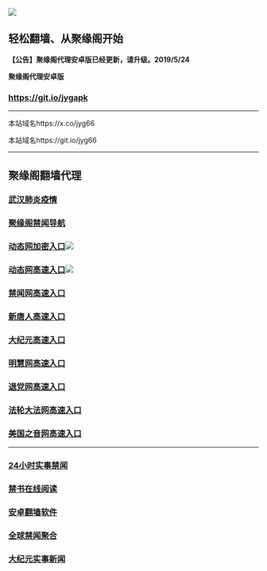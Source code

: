 ![](https://raw.githubusercontent.com/hao369/a/master/j.jpg)



## 轻松翻墙、从聚缘阁开始



**【公告】聚缘阁代理安卓版已经更新，请升级。2019/5/24**

 
**聚缘阁代理安卓版**
### https://git.io/jygapk  

***

本站域名https://x.co/jyg66 

本站域名https://git.io/jyg66



***






## 聚缘阁翻墙代理 

### [武汉肺炎疫情](http://w1.abc.26268888.com)

### [聚缘阁禁闻导航](http://cheshi.15bg172.am/dh)

### [动态网加密入口](http://cheshi.15bg172.am/65/jyg/2587)![](https://raw.githubusercontent.com/hao369/a/master/jygdl.gif)

### [动态网高速入口](http://cheshi.15bg172.am/6)![](https://raw.githubusercontent.com/hao369/a/master/jygdl.gif)

### [禁闻网高速入口](https://lvfoxy9qf0.execute-api.ap-northeast-1.amazonaws.com/va)

### [新唐人高速入口](http://cheshi.15bg172.am/6)

### [大纪元高速入口](http://cheshi.15bg172.am/6)

### [明慧网高速入口](http://cheshi.15bg172.am/6)

### [退党网高速入口](http://cheshi.15bg172.am/6)

### [法轮大法网高速入口](http://cheshi.15bg172.am/6)

### [美国之音网高速入口](http://cheshi.15bg172.am/6)




***






### [24小时实事禁闻](https://git.io/fj3Go)

### [禁书在线阅读](https://github.com/txyzum203/djy/blob/master/gb/9p.md?flntdtv#1)


### [安卓翻墙软件](https://git.io/afq)

### [全球禁闻聚合](https://github.com/gfw-breaker/banned-news1/blob/master/README.md)

### [大纪元实事新闻](https://git.io/fjmgE)






